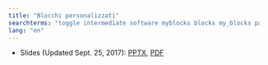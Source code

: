 ```yaml
---
title: "Blocchi personalizzati"
searchterms: "toggle intermediate software myblocks blocks my_blocks parameters parametres inputs outputs my_block_builder my_blocks_with_inputs/outputs"
lang: "en"
---
```

 <ul>

 <li class="ng-binding">Slides (Updated Sept. 25, 2017):
 <a href="translations/en-us/intermediate/Blocchi personalizzati.pptx">PPTX</a>,
 <a href="translations/en-us/intermediate/Blocchi personalizzati.pdf">PDF</a>
 </li>
 
 </ul>
